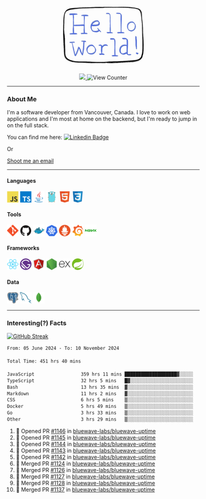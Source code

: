 <div align="center">
    <img src="./img/hello_world.webp" height="200px" width="">
    <div>
        <a href="https://www.linkedin.com/in/ajhollid">
            <img src="https://img.shields.io/badge/LinkedIn-blue"/>
        </a>
        <img src="https://komarev.com/ghpvc/?username=ajhollid&color=yellow" alt="View Counter">
    </div>
</div>

---

### About Me

I'm a software developer from Vancouver, Canada. I love to work on web applications and I'm most at home on the backend, but I'm ready to jump in on the full stack.

You can find me here: [![Linkedin Badge](https://img.shields.io/badge/-ajhollid-blue?style=flat&logo=Linkedin&logoColor=white)](https://www.linkedin.com/in/ajhollid)

Or

[Shoot me an email](mailto:ajhollid@gmail.com)

---

#### Languages

<div>
    <img src="./img/devicons/javascript-original.svg" width=30 height=30 alt="JavaScript">
    <img src="/img/devicons/typescript-original.svg" width=30 height=30 alt="TypeScript">
    <img src="./img/devicons/java-original.svg" width=30 height=30 alt="Java">
    <img src="./img/devicons/go-original.svg" width=30 height=30 alt="Golang">
    <img src="./img/devicons/html5-original.svg" width=30 height=30 alt="HTML 5">
    <img src="./img/devicons/css3-original.svg" width=30 height=30 alt="CSS 3">
</div>

#### Tools

<div>
    <img src="./img/devicons/git-original.svg" width=30 height=30 alt="Git">
    <img src="./img/devicons/github-original.svg" width=30 height=30 alt="Github">
    <img src="./img/devicons/docker-original.svg" width=30 
    height=30 alt="Docker">
    <img src="./img/devicons/kubernetes-original.svg" width=30 height=30 alt="K8">
    <img src="./img/devicons/prometheus-original.svg" width=30 height=30 alt="Prometheus">
    <img src="./img/devicons/grafana-original.svg" width=30 height=30 alt="Grafana">
    <img src="./img/devicons/nginx-original.svg" width=30 height=30 alt="Nginx">
</div>

#### Frameworks

<div>
    <img src="./img/devicons/react-original.svg" width=30 height=30 alt="React">
    <img src="./img/devicons/gatsby-original.svg" width=30 height=30 alt="Gatsby">
    <img src="./img/devicons/angularjs-original.svg" width=30 height=30 alt="AngularJS">
    <img src="./img/devicons/nodejs-original.svg" width=30 height=30 alt="NodeJS">
    <img src="./img/devicons/express-original.svg" width=30 height=30 alt="Express">
    <img src="./img/devicons/spring-original.svg" width=30 height=30 alt="Spring">
</div>

#### Data

<div>
    <img src="./img/devicons/postgresql-original.svg" width=30 height=30 alt="Postgresql">
    <img src="./img/devicons/mysql-original.svg" width=30 height=30 alt="Mysql">
    <img src="./img/devicons/mongodb-original.svg" width=30 height=30 alt="MongoDB">
</div>

---

### Interesting(?) Facts

[![GitHub Streak](http://github-readme-streak-stats.herokuapp.com?user=ajhollid)](https://git.io/streak-stats)

 <!--START_SECTION:waka-->

```txt
From: 05 June 2024 - To: 10 November 2024

Total Time: 451 hrs 40 mins

JavaScript                 359 hrs 11 mins ███████████████████▓░░░░░   78.91 %
TypeScript                 32 hrs 5 mins   █▓░░░░░░░░░░░░░░░░░░░░░░░   07.05 %
Bash                       13 hrs 35 mins  ▓░░░░░░░░░░░░░░░░░░░░░░░░   02.99 %
Markdown                   11 hrs 2 mins   ▓░░░░░░░░░░░░░░░░░░░░░░░░   02.43 %
CSS                        6 hrs 5 mins    ▒░░░░░░░░░░░░░░░░░░░░░░░░   01.34 %
Docker                     5 hrs 49 mins   ▒░░░░░░░░░░░░░░░░░░░░░░░░   01.28 %
Go                         3 hrs 33 mins   ▒░░░░░░░░░░░░░░░░░░░░░░░░   00.78 %
Other                      3 hrs 29 mins   ▒░░░░░░░░░░░░░░░░░░░░░░░░   00.77 %
```

<!--END_SECTION:waka-->


<!--START_SECTION:activity-->
1. 💪 Opened PR [#1146](https://github.com/bluewave-labs/bluewave-uptime/pull/1146) in [bluewave-labs/bluewave-uptime](https://github.com/bluewave-labs/bluewave-uptime)
2. 💪 Opened PR [#1145](https://github.com/bluewave-labs/bluewave-uptime/pull/1145) in [bluewave-labs/bluewave-uptime](https://github.com/bluewave-labs/bluewave-uptime)
3. 💪 Opened PR [#1144](https://github.com/bluewave-labs/bluewave-uptime/pull/1144) in [bluewave-labs/bluewave-uptime](https://github.com/bluewave-labs/bluewave-uptime)
4. 💪 Opened PR [#1143](https://github.com/bluewave-labs/bluewave-uptime/pull/1143) in [bluewave-labs/bluewave-uptime](https://github.com/bluewave-labs/bluewave-uptime)
5. 💪 Opened PR [#1142](https://github.com/bluewave-labs/bluewave-uptime/pull/1142) in [bluewave-labs/bluewave-uptime](https://github.com/bluewave-labs/bluewave-uptime)
6. 🎉 Merged PR [#1124](https://github.com/bluewave-labs/bluewave-uptime/pull/1124) in [bluewave-labs/bluewave-uptime](https://github.com/bluewave-labs/bluewave-uptime)
7. 🎉 Merged PR [#1126](https://github.com/bluewave-labs/bluewave-uptime/pull/1126) in [bluewave-labs/bluewave-uptime](https://github.com/bluewave-labs/bluewave-uptime)
8. 🎉 Merged PR [#1127](https://github.com/bluewave-labs/bluewave-uptime/pull/1127) in [bluewave-labs/bluewave-uptime](https://github.com/bluewave-labs/bluewave-uptime)
9. 🎉 Merged PR [#1128](https://github.com/bluewave-labs/bluewave-uptime/pull/1128) in [bluewave-labs/bluewave-uptime](https://github.com/bluewave-labs/bluewave-uptime)
10. 🎉 Merged PR [#1137](https://github.com/bluewave-labs/bluewave-uptime/pull/1137) in [bluewave-labs/bluewave-uptime](https://github.com/bluewave-labs/bluewave-uptime)
<!--END_SECTION:activity-->
